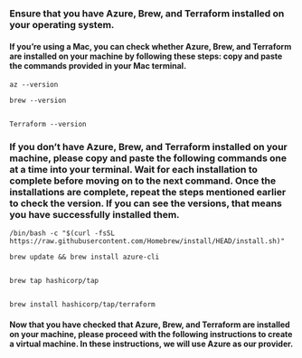 <h3>Ensure that you have Azure, Brew, and Terraform installed on your operating system. </h3>
<h4>If you’re using a Mac, you can check whether Azure, Brew, and Terraform are installed on your machine by following these steps: copy and paste the commands provided in your Mac terminal. </h4>

``` 
az --version 

```

``` 
brew --version 

```

``` 

Terraform --version 

```

<h3>If you don’t have Azure, Brew, and Terraform installed on your machine, please copy and paste the following commands one at a time into your terminal. Wait for each installation to complete before moving on to the next command. Once the installations are complete, repeat the steps mentioned earlier to check the version. If you can see the versions, that means you have successfully installed them.</h5>

``` 
/bin/bash -c "$(curl -fsSL https://raw.githubusercontent.com/Homebrew/install/HEAD/install.sh)"

```

``` 
brew update && brew install azure-cli


```

``` 
brew tap hashicorp/tap

```

```

brew install hashicorp/tap/terraform

```


<h4> Now that you have checked that Azure, Brew, and Terraform are installed on your machine, please proceed with the following instructions to create a virtual machine. In these instructions, we will use Azure as our provider. </h4>